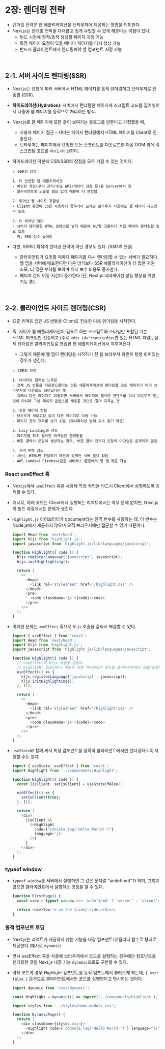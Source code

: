 # 2장: 렌더링 전략

- 렌더링 전략은 웹 에플리케이션을 브라우저에 제공하는 방법을 의미한다.
- Next.js는 렌더링 전략을 다채롭고 쉽게 수립할 수 있게 해준다는 이점이 있다.
  - 빌드 시점에 정적/동적 생성할 페이지 지정 가능
  - 특정 페이지 요청이 있을 때마다 페이지를 다시 생성 가능
  - 반드시 클라이언트에서 렌더링해야 할 컴포넌트 지정 가능

<br>

## 2-1. 서버 사이드 렌더링(SSR)

- Next.js는 요청에 따라 서버에서 HTML 페이지를 동적 렌더링하고 브라우저로 전송함 (SSR).
- **하이드레이션(Hydration)**: 서버에서 렌더링한 페이지에 스크립트 코드를 집어넣어서 나중에 웹 페이지를 동적으로 처리하는 방식.
- Next.js로 한 페이지에 모든 글이 보여지는 블로그를 만든다고 가정했을 때,
  - 사용자 페이지 접근 - 서버는 페이지 렌더링해서 HTML 페이지를 Client로 전송한다.
  - 브라우저는 페이지에서 요청한 모든 스크립트를 다운로드한 다음 DOM 위에 각 스크립트 코드를 `하이드레이션`한다.
- 하이드레이션 덕분에 CSR/SSR의 장점을 모두 가질 수 있는 것이다.

  ```
  ✨ SSR의 장점

  1. 더 안전한 웹 애플리케이션
  - 예민한 작업(쿠키 관리/주요 API/데이터 검증 등)을 Server에서 함
  - 클라이언트에 노출할 필요 없기 때문에 더 안전함

  2. 뛰어난 웹 사이트 호환성
  - Client 환경이 JS를 사용하지 못하거나 오래된 브라우저 사용해도 웹 페이지 제공할 수 있음

  3. 더 뛰어난 SEO
  - 서버가 렌더링한 HTML 콘텐츠를 받기 때문에 봇/웹 크롤러가 직접 페이지 렌더링할 필요 없음
  - 즉, SEO 점수 높아짐
  ```

- 다만, SSR이 최적의 렌더링 전략이 아닌 경우도 있다. _(SSR의 단점)_
  - 클라이언트가 요청할 때마다 페이지를 다시 렌더링할 수 있는 서버가 필요하다. 웹 앱을 서버에 배포한다면 다른 방식보다 SSR 애플리케이션이 더 많은 자원 소모, 더 많은 부하를 보이며 유지 보수 비용도 증가한다.
  - 페이지 간의 이동 시간이 증가한다 (단, Next.js 네비게이션 성능 향상을 위한 기능 多).

<br>

## 2-2. 클라이언트 사이드 렌더링(CSR)

- 표준 리액트 앱은 JS 번들을 Client로 전송한 다음 렌더링을 시작한다.
- 즉, 서버가 웹 애플리케이션이 필요로 하는 스크립트와 스타일만 포함된 기본 HTML 마크업만 전송하고 (주로 `<div id="root></div>`만 있는 HTML 파일), 실제 렌더링은 클라이언트로 전송한 웹 애플리케이션에서 이루어진다

  - 그렇기 때문에 웹 앱이 렌더링을 시작하기 전 웹 브라우저 화면이 텅텅 비어있는 경우가 생긴다.

  ```
  ✨ CSR의 장점

  1. 네이티브 앱처럼 느껴짐
  - 전체 JS 번들을 다운로드한다는 것은 애플리케이션에 렌더링할 모든 페이지가 이미 브라우저에 다운로드 되어있다는 뜻
  - 그래서 다른 페이지로 이동하면 서버에서 페이지에 필요한 컨텐츠를 다시 다운로드 받는 것이 아니라 그냥 페이지 콘텐츠를 새로운 것으로 갈아 끼우는 것

  2. 쉬운 페이지 전환
  - 브라우저 새로고침 없이 다른 페이지로 이동 가능
  - 페이지 간의 효과를 넣기 쉬움 (애니메이션 방해 요소 없기 때문)

  3. Lazy Loading과 성능
  - 페이지별 최초 필요한 마크업만 렌더링됨
  - 버튼 클릭시 모달이 생성되는 경우, 버튼 클릭 전까지 모달의 마크업은 존재하지 않음

  4. 서버 부하 감소
  - 서버는 HTML만 전달하기 때문에 강력한 서버 필요 없음
  - AWS Lamda나 Firebase같은 서버리스 환경에서 웹 앱 제공 가능
  ```

### React useEffect 훅

- Next.js에서 `useEffect` 훅을 사용해 특정 작업을 반드시 Client에서 실행하도록 강제할 수 있다.
- 예시로, 아래 코드는 Client에서 실행되는 리액트에서는 아무 문제 없지만, Next.js의 빌드 과정에서는 문제가 생긴다.
- `Highlight.js` 라이브러리가 document라는 전역 변수를 사용하는 데, 이 변수는 Node.js에서 제공하지 않으며 오직 브라우저에만 접근할 수 있기 때문이다.

  ```JavaScript
  import Head from 'next/head';
  import hljs from 'highlight.js';
  import javascript from 'highlight.js/lib/languages/javascript';

  function Highlight({ code }) {
    hljs.registerLanguage('javascript', javascript);
    hljs.initHighlighting();

    return (
      <>
        <Head>
          <link rel='stylesheet' href='/highlight.css' />
        </Head>
        <pre>
          <code className='js'>{code}</code>
        </pre>
      </>
    );
  }
  ```

- 이러한 문제는 `useEffect` 훅으로 `hljs` 호출을 감싸서 해결할 수 있다.

  ```JavaScript
  import { useEffect } from 'react';
  import Head from 'next/head';
  import hljs from 'highlight.js';
  import javascript from 'highlight.js/lib/languages/javascript';

  function Highlight({ code }) {
    // useEffect로 hljs 호출을 감쌌다
    // Highlight 컴포넌트가 마운트 되면 라이브러리 함수를 클라이언트에서 호출/실행하도록 만든다
    useEffect(() => {
      hljs.registerLanguage('javascript', javascript);
      hljs.initHighlighting();
    }, []);

    return (
      <>
        <Head>
          <link rel='stylesheet' href='/highlight.css' />
        </Head>
        <pre>
          <code className='js'>{code}</code>
        </pre>
      </>
    );
  }
  ```

- `useState`와 함께 써서 특정 컴포넌트를 정확히 클라이언트에서만 렌더링하도록 지정할 수도 있다

  ```JavaScript
  import { useState, useEffect } from 'react';
  import Highlight from '../components/Highlight';

  function Highlight({ code }) {
    const [isClient, setIsClient] = useState(false);

    useEffect(() => {
      setIsClient(true);
    }, []);

    return (
      <div>
        {isClient &&
          (<Highlight
            code={"console.log('Hello World!')"}
            language='js'
          />)
        }
      </div>
    );
  }
  ```

### typeof window

- `typeof window`를 서버에서 실행하면 그 값은 문자열 "undefined"가 되며, 그렇지 않으면 클라이언트에서 실행하는 것임을 알 수 있다.

  ```js
  function FirstPage() {
    const side = typeof window === 'undefined' ? 'server' : 'client';

    return <div>You're on the {side}-side.</div>;
  }
  ```

### 동적 컴포넌트 로딩

- Next.js는 리액트가 제공하지 않는 기능을 내장 컴포넌트/유틸리티 함수로 형태로 제공한다 (예시로 `dynamic`)
- 앞서 useEffect 훅을 사용해 브라우저에서 코드를 실행하는 경우에만 컴포넌트를 렌더링한 것을 Next.js 내장 기능 `dynamic`으로도 구현할 수 있다.
- 아래 코드의 경우 Highlight 컴포넌트를 동적 임포트해서 불러오게 되는데, `{ ssr: false }` 옵션으로 클라이언트에서만 코드를 실행한다고 명시하는 것이다.

  ```js
  import dynamic from 'next/dynamic';

  const Highlight = dynamic(() => import('../components/Highlight'), { ssr: false });

  import styles from '../styles/Home.module.css';

  function DynamicPage() {
    return (
      <div className={styles.main}>
        <Highlight code={`console.log('Hello World!')`} language="js" />
      </div>
    );
  }
  ```
